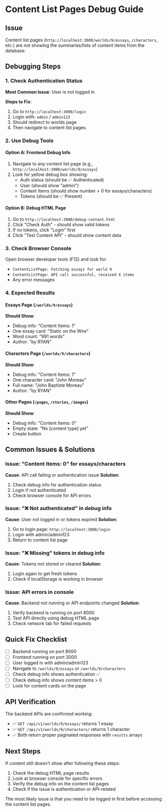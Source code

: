 # Content List Pages Debug Guide

## Issue
Content list pages (`http://localhost:3000/worlds/9/essays`, `/characters`, etc.) are not showing the summaries/lists of content items from the database.

## Debugging Steps

### 1. Check Authentication Status
**Most Common Issue**: User is not logged in

**Steps to Fix**:
1. Go to `http://localhost:3000/login`
2. Login with: `admin` / `admin123`
3. Should redirect to worlds page
4. Then navigate to content list pages

### 2. Use Debug Tools

#### Option A: Frontend Debug Info
1. Navigate to any content list page (e.g., `http://localhost:3000/worlds/9/essays`)
2. Look for yellow debug box showing:
   - Auth status (should be ✅ Authenticated)
   - User (should show "admin")
   - Content Items (should show number > 0 for essays/characters)
   - Tokens (should be ✅ Present)

#### Option B: Debug HTML Page
1. Go to `http://localhost:3000/debug-content.html`
2. Click "Check Auth" - should show valid tokens
3. If no tokens, click "Login" first
4. Click "Test Content API" - should show content data

### 3. Check Browser Console
Open browser developer tools (F12) and look for:
- `ContentListPage: Fetching essays for world 9`
- `ContentListPage: API call successful, received X items`
- Any error messages

### 4. Expected Results

#### Essays Page (`/worlds/9/essays`)
**Should Show**:
- Debug info: "Content Items: 1"
- One essay card: "Static on the Wire"
- Word count: "991 words"
- Author: "by RYAN"

#### Characters Page (`/worlds/9/characters`)
**Should Show**:
- Debug info: "Content Items: 1"
- One character card: "John Moreau"
- Full name: "John Baptiste Moreau"
- Author: "by RYAN"

#### Other Pages (`/pages`, `/stories`, `/images`)
**Should Show**:
- Debug info: "Content Items: 0"
- Empty state: "No [content type] yet"
- Create button

## Common Issues & Solutions

### Issue: "Content Items: 0" for essays/characters
**Cause**: API call failing or authentication issue
**Solution**:
1. Check debug info for authentication status
2. Login if not authenticated
3. Check browser console for API errors

### Issue: "❌ Not authenticated" in debug info
**Cause**: User not logged in or tokens expired
**Solution**:
1. Go to login page: `http://localhost:3000/login`
2. Login with admin/admin123
3. Return to content list page

### Issue: "❌ Missing" tokens in debug info
**Cause**: Tokens not stored or cleared
**Solution**:
1. Login again to get fresh tokens
2. Check if localStorage is working in browser

### Issue: API errors in console
**Cause**: Backend not running or API endpoints changed
**Solution**:
1. Verify backend is running on port 8000
2. Test API directly using debug HTML page
3. Check network tab for failed requests

## Quick Fix Checklist

- [ ] Backend running on port 8000
- [ ] Frontend running on port 3000
- [ ] User logged in with admin/admin123
- [ ] Navigate to `/worlds/9/essays` or `/worlds/9/characters`
- [ ] Check debug info shows authentication ✅
- [ ] Check debug info shows content items > 0
- [ ] Look for content cards on the page

## API Verification

The backend APIs are confirmed working:
- ✅ `GET /api/v1/worlds/9/essays/` returns 1 essay
- ✅ `GET /api/v1/worlds/9/characters/` returns 1 character
- ✅ Both return proper paginated responses with `results` arrays

## Next Steps

If content still doesn't show after following these steps:
1. Check the debug HTML page results
2. Look at browser console for specific errors
3. Verify the debug info on the content list pages
4. Check if the issue is authentication or API-related

The most likely issue is that you need to be logged in first before accessing the content list pages.
